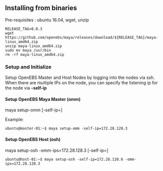 
## Installing from binaries

Pre-requisites : ubuntu 16.04, wget, unzip

```
RELEASE_TAG=0.0.3
wget https://github.com/openebs/maya/releases/download/${RELEASE_TAG}/maya-linux_amd64.zip
unzip maya-linux_amd64.zip
sudo mv maya /usr/bin
rm -rf maya-linux_amd64.zip
```


### Setup and Initialize 

Setup OpenEBS Master and Host Nodes by logging into the nodes via ssh. When there are multiple IPs on the node, you can specify the listening ip for the node via **-self-ip**

#### Setup OpenEBS Maya Master (omm)

maya setup-omm [-self-ip=<listen ip address>]

Example:
```
ubuntu@master-01:~$ maya setup-omm -self-ip=172.28.128.3
```

#### Setup OpenEBS Host (osh)

maya setup-osh -omm-ips=172.28.128.3 [-self-ip=<listen ip address>]

```
ubuntu@host-01:~$ maya setup-osh -self-ip=172.28.128.6 -omm-ips=172.28.128.3
```

